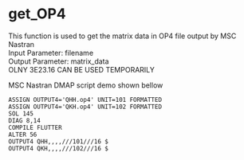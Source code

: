 # get_OP4
This function is used to get the matrix data in OP4 file output by MSC Nastran  
Input Parameter: filename  
Output Parameter: matrix_data  
OLNY 3E23.16 CAN BE USED TEMPORARILY  

MSC Nastran DMAP script demo shown bellow  
 ```
ASSIGN OUTPUT4='QHH.op4' UNIT=101 FORMATTED  
ASSIGN OUTPUT4='QKH.op4' UNIT=102 FORMATTED  
SOL 145  
DIAG 8,14  
COMPILE FLUTTER  
ALTER 56  
OUTPUT4 QHH,,,,///101///16 $  
OUTPUT4 QKH,,,,///102///16 $  
 ```

